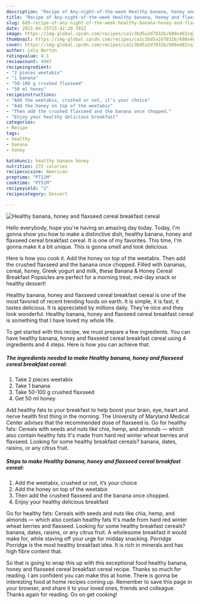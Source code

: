 ```yaml
---
description: "Recipe of Any-night-of-the-week Healthy banana, honey and flaxseed cereal breakfast cereal"
title: "Recipe of Any-night-of-the-week Healthy banana, honey and flaxseed cereal breakfast cereal"
slug: 689-recipe-of-any-night-of-the-week-healthy-banana-honey-and-flaxseed-cereal-breakfast-cereal
date: 2021-04-25T15:42:20.702Z
image: https://img-global.cpcdn.com/recipes/ca1c3bd5a2d7832b/680x482cq70/healthy-banana-honey-and-flaxseed-cereal-breakfast-cereal-recipe-main-photo.jpg
thumbnail: https://img-global.cpcdn.com/recipes/ca1c3bd5a2d7832b/680x482cq70/healthy-banana-honey-and-flaxseed-cereal-breakfast-cereal-recipe-main-photo.jpg
cover: https://img-global.cpcdn.com/recipes/ca1c3bd5a2d7832b/680x482cq70/healthy-banana-honey-and-flaxseed-cereal-breakfast-cereal-recipe-main-photo.jpg
author: Lela Norton
ratingvalue: 4.1
reviewcount: 4947
recipeingredient:
- "2 pieces weetabix"
- "1 banana"
- "50-100 g crushed flaxseed"
- "50 ml honey"
recipeinstructions:
- "Add the weetabix, crushed or not, it’s your choice"
- "Add the honey on top of the weetabix"
- "Then add the crushed flaxseed and the banana once chopped."
- "Enjoy your healthy delicious breakfast"
categories:
- Recipe
tags:
- healthy
- banana
- honey

katakunci: healthy banana honey 
nutrition: 272 calories
recipecuisine: American
preptime: "PT11M"
cooktime: "PT51M"
recipeyield: "2"
recipecategory: Dessert

---
```



![Healthy banana, honey and flaxseed cereal breakfast cereal](https://img-global.cpcdn.com/recipes/ca1c3bd5a2d7832b/680x482cq70/healthy-banana-honey-and-flaxseed-cereal-breakfast-cereal-recipe-main-photo.jpg)

Hello everybody, hope you're having an amazing day today. Today, I'm gonna show you how to make a distinctive dish, healthy banana, honey and flaxseed cereal breakfast cereal. It is one of my favorites. This time, I'm gonna make it a bit unique. This is gonna smell and look delicious.

Here is how you cook it. Add the honey on top of the weetabix. Then add the crushed flaxseed and the banana once chopped. Filled with bananas, cereal, honey, Greek yogurt and milk, these Banana &amp; Honey Cereal Breakfast Popsicles are perfect for a morning treat, mid-day snack or healthy dessert!

Healthy banana, honey and flaxseed cereal breakfast cereal is one of the most favored of recent trending foods on earth. It is simple, it is fast, it tastes delicious. It is appreciated by millions daily. They're nice and they look wonderful. Healthy banana, honey and flaxseed cereal breakfast cereal is something that I have loved my whole life.


To get started with this recipe, we must prepare a few ingredients. You can have healthy banana, honey and flaxseed cereal breakfast cereal using 4 ingredients and 4 steps. Here is how you can achieve that.

<!--inarticleads1-->

##### The ingredients needed to make Healthy banana, honey and flaxseed cereal breakfast cereal:

1. Take 2 pieces weetabix
1. Take 1 banana
1. Take 50-100 g crushed flaxseed
1. Get 50 ml honey


Add healthy fats to your breakfast to help boost your brain, eye, heart and nerve health first thing in the morning. The University of Maryland Medical Center advises that the recommended dose of flaxseed is. Go for healthy fats: Cereals with seeds and nuts like chia, hemp, and almonds — which also contain healthy fats It&#39;s made from hard red winter wheat berries and flaxseed. Looking for some healthy breakfast cereals? banana, dates, raisins, or any citrus fruit. 

<!--inarticleads2-->

##### Steps to make Healthy banana, honey and flaxseed cereal breakfast cereal:

1. Add the weetabix, crushed or not, it’s your choice
1. Add the honey on top of the weetabix
1. Then add the crushed flaxseed and the banana once chopped.
1. Enjoy your healthy delicious breakfast


Go for healthy fats: Cereals with seeds and nuts like chia, hemp, and almonds — which also contain healthy fats It&#39;s made from hard red winter wheat berries and flaxseed. Looking for some healthy breakfast cereals? banana, dates, raisins, or any citrus fruit. A wholesome breakfast it would make for, while staving off your urge for midday snacking. Porridge Porridge is the most healthy breakfast idea. It is rich in minerals and has high fibre content that. 

So that is going to wrap this up with this exceptional food healthy banana, honey and flaxseed cereal breakfast cereal recipe. Thanks so much for reading. I am confident you can make this at home. There is gonna be interesting food at home recipes coming up. Remember to save this page in your browser, and share it to your loved ones, friends and colleague. Thanks again for reading. Go on get cooking!
